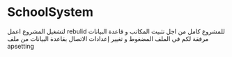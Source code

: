 # SchoolSystem
 لتشغيل المشروع اعمل rebulid للمشروع كامل من اجل تثبيت المكاتب و قاعدة البيانات مرفقة لكم في الملف المضغوط و تغيير إعدادات الاتصال بقاعدة البيانات من ملف apsetting
